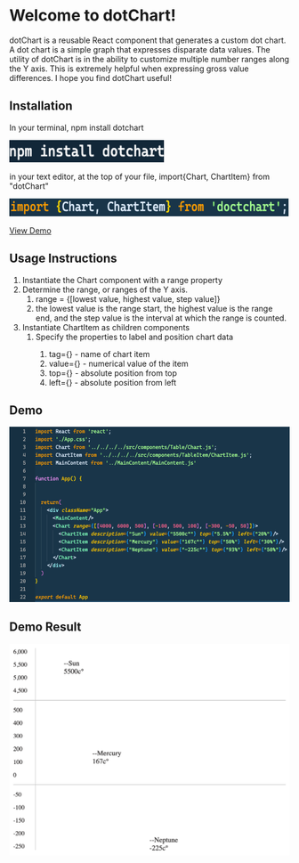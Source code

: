 <h1>Welcome to dotChart! </h1>

dotChart is a reusable React component that generates a custom dot chart.
A dot chart is a simple graph that expresses disparate data values. 
The utility of dotChart is in the ability to customize multiple number 
ranges along the Y axis. This is extremely helpful when expressing gross 
value differences. I hope you find dotChart useful!

<h2> Installation </h2>
<p> In your terminal, npm install dotchart </p>
<img src="https://github.com/mitchell-brandon/dotChart/blob/c30f9eacfd65ef59f5f0b67ee3bcab1b728f064a/demo/src/imgs/npm-install.png">
<p> in your text editor, at the top of your file, import{Chart, ChartItem} from "dotChart" </P>
<img src="https://github.com/mitchell-brandon/dotChart/blob/c30f9eacfd65ef59f5f0b67ee3bcab1b728f064a/demo/src/imgs/import.png">

[View Demo](https://link-url-here.org)


<h2> Usage Instructions </h2>
<ol>
    <li> Instantiate the Chart component with a range property</li>
    <li>
        Determine the range, or ranges of the Y axis. 
    <ol>
        <li> range = {[lowest value, highest value, step value]}</li>
        <li> 
        the lowest value is the range start, the highest 
        value is the range end, and the step value is the interval
        at which the range is counted.
        </li>
    </ol>
    </li>
    <li>
        Instantiate ChartItem as children components
    <ol>
        <li> Specify the properties to label and position chart data </li>
        <ol>
        <li> tag={} - name of chart item</li>
        <li> value={} - numerical value of the item</li>
        <li> top={} - absolute position from top</li>
        <li> left={} - absolute position from left</li>
        </ol>
    </ol>
    </li>
</ol>

<h2> Demo </h2>
<img src="https://github.com/mitchell-brandon/dotChart/blob/c30f9eacfd65ef59f5f0b67ee3bcab1b728f064a/demo/src/imgs/demo.png">

<h2> Demo Result </h2>
<img src="https://github.com/mitchell-brandon/dotChart/blob/master/demo/src/imgs/result.png">


